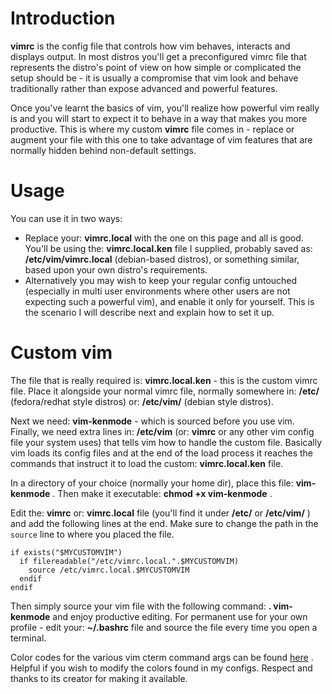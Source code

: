 Introduction
============

**vimrc** is the config file that controls how vim behaves, interacts and displays output.
In most distros you'll get a preconfigured vimrc file that represents the distro's
point of view on how simple or complicated the setup should be - it is usually a
compromise that vim look and behave traditionally rather than expose advanced
and powerful features.

Once you've learnt the basics of vim, you'll realize how powerful vim really is
and you will start to expect it to behave in a way that makes you more productive.
This is where my custom **vimrc** file comes in - replace or augment your file
with this one to take advantage of vim features that are normally hidden behind
non-default settings.


Usage
=====

You can use it in two ways:
* Replace your:  **vimrc.local**  with the one on this page and all is good.
You'll be using the:  **vimrc.local.ken**  file I supplied, probably saved
as:  **/etc/vim/vimrc.local**  (debian-based distros), or something similar,
based upon your own distro's requirements.
* Alternatively you may wish to keep your regular config untouched
(especially in multi user environments where other users are not expecting such a powerful vim),
and enable it only for yourself.
This is the scenario I will describe next and explain how to set it up.


Custom vim
==========

The file that is really required is:   **vimrc.local.ken**   - this is the custom vimrc file.
Place it alongside your normal vimrc file, normally somewhere in:  **/etc/**  (fedora/redhat
style distros) or:  **/etc/vim/** (debian style distros).

Next we need: **vim-kenmode**   -  which is sourced before you use vim.
Finally, we need extra lines in:  **/etc/vim**
(or:  **vimrc**  or any other vim config file your system uses)
that tells vim how to handle the custom file.
Basically vim loads its config files and at the end of the load process it reaches the commands
that instruct it to load the custom:   **vimrc.local.ken**   file.

In a directory of your choice (normally your home dir), place this file:  **vim-kenmode**   .
Then make it executable:  **chmod +x vim-kenmode**  .

Edit the:  **vimrc**  or: **vimrc.local**  file
(you'll find it under **/etc/**  or  **/etc/vim/** ) and add the following lines at the end.
Make sure to change the path in the `source` line to where you placed the file.


```
if exists("$MYCUSTOMVIM")
  if filereadable("/etc/vimrc.local.".$MYCUSTOMVIM)
    source /etc/vimrc.local.$MYCUSTOMVIM
  endif
endif
```


Then simply source your vim file with the following command:  **. vim-kenmode**
and enjoy productive editing.
For permanent use for your own profile - edit your:  **~/.bashrc**  file and source
the file every time you open a terminal.

Color codes for the various vim cterm command args can be found
[here](https://upload.wikimedia.org/wikipedia/commons/thumb/1/15/Xterm_256color_chart.svg/1404px-Xterm_256color_chart.svg.png) .
Helpful if you wish to modify the colors found in my configs.
Respect and thanks to its creator for making it available.


